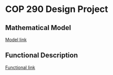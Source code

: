 # COP 290 Design Project
## Mathematical Model
[Model link](#link1)
## 
## Functional Description
[Functional link](https://github.com/prasanth439/software_prob/tree/master/Functional)
